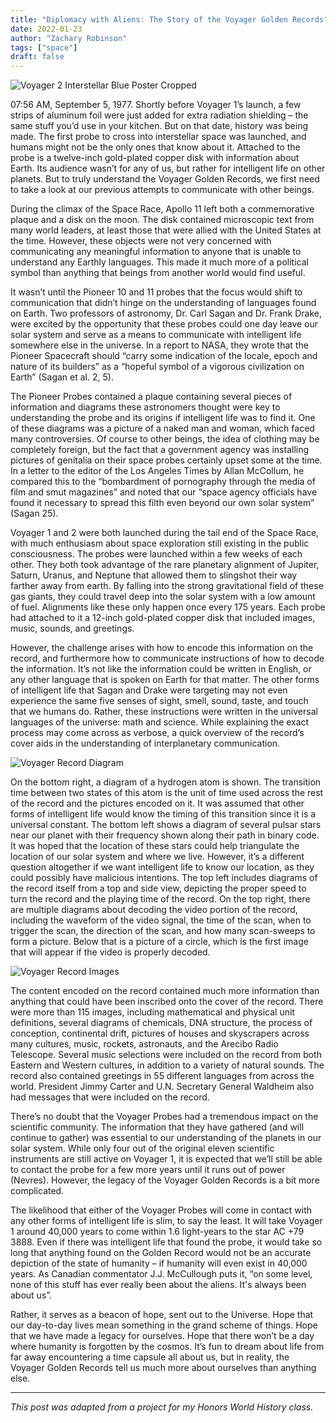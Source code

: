 ```yaml
---
title: "Diplomacy with Aliens: The Story of the Voyager Golden Records"
date: 2022-01-23
author: "Zachary Robinson"
tags: ["space"]
draft: false
---
```


![Voyager 2 Interstellar Blue Poster Cropped](/posts/diplomacy-with-aliens/images/voyager2-interstellar-blue-poster-cropped.jpg)

07:56 AM, September 5, 1977. Shortly before Voyager 1’s launch, a few strips of aluminum foil were just added for extra radiation shielding – the same stuff you’d use in your kitchen. But on that date, history was being made. The first probe to cross into interstellar space was launched, and humans might not be the only ones that know about it. Attached to the probe is a twelve-inch gold-plated copper disk with information about Earth. Its audience wasn’t for any of us, but rather for intelligent life on other planets. But to truly understand the Voyager Golden Records, we first need to take a look at our previous attempts to communicate with other beings.

During the climax of the Space Race, Apollo 11 left both a commemorative plaque and a disk on the moon. The disk contained microscopic text from many world leaders, at least those that were allied with the United States at the time. However, these objects were not very concerned with communicating any meaningful information to anyone that is unable to understand any Earthly languages. This made it much more of a political symbol than anything that beings from another world would find useful.

It wasn’t until the Pioneer 10 and 11 probes that the focus would shift to communication that didn’t hinge on the understanding of languages found on Earth. Two professors of astronomy, Dr. Carl Sagan and Dr. Frank Drake, were excited by the opportunity that these probes could one day leave our solar system and serve as a means to communicate with intelligent life somewhere else in the universe. In a report to NASA, they wrote that the Pioneer Spacecraft should “carry some indication of the locale, epoch and nature of its builders” as a “hopeful symbol of a vigorous civilization on Earth” (Sagan et al. 2, 5). 

The Pioneer Probes contained a plaque containing several pieces of information and diagrams these astronomers thought were key to understanding the probe and its origins if intelligent life was to find it. One of these diagrams was a picture of a naked man and woman, which faced many controversies. Of course to other beings, the idea of clothing may be completely foreign, but the fact that a government agency was installing pictures of genitalia on their space probes certainly upset some at the time. In a letter to the editor of the Los Angeles Times by Allan McCollum, he compared this to the “bombardment of pornography through the media of film and smut magazines” and noted that our “space agency officials have found it necessary to spread this filth even beyond our own solar system” (Sagan 25).

Voyager 1 and 2 were both launched during the tail end of the Space Race, with much enthusiasm about space exploration still existing in the public consciousness. The probes were launched within a few weeks of each other. They both took advantage of the rare planetary alignment of Jupiter, Saturn, Uranus, and Neptune that allowed them to slingshot their way farther away from earth. By falling into the strong gravitational field of these gas giants, they could travel deep into the solar system with a low amount of fuel. Alignments like these only happen once every 175 years. Each probe had attached to it a 12-inch gold-plated copper disk that included images, music, sounds, and greetings. 

However, the challenge arises with how to encode this information on the record, and furthermore how to communicate instructions of how to decode the information. It’s not like the information could be written in English, or any other language that is spoken on Earth for that matter. The other forms of intelligent life that Sagan and Drake were targeting may not even experience the same five senses of sight, smell, sound, taste, and touch that we humans do. Rather, these instructions were written in the universal languages of the universe: math and science. While explaining the exact process may come across as verbose, a quick overview of the record’s cover aids in the understanding of interplanetary communication.

![Voyager Record Diagram](/posts/diplomacy-with-aliens/images/voyager-record-diagram.jpg)

On the bottom right, a diagram of a hydrogen atom is shown. The transition time between two states of this atom is the unit of time used across the rest of the record and the pictures encoded on it. It was assumed that other forms of intelligent life would know the timing of this transition since it is a universal constant. The bottom left shows a diagram of several pulsar stars near our planet with their frequency shown along their path in binary code. It was hoped that the location of these stars could help triangulate the location of our solar system and where we live. However, it’s a different question altogether if we want intelligent life to know our location, as they could possibly have malicious intentions. The top left includes diagrams of the record itself from a top and side view, depicting the proper speed to turn the record and the playing time of the record. On the top right, there are multiple diagrams about decoding the video portion of the record, including the waveform of the video signal, the time of the scan, when to trigger the scan, the direction of the scan, and how many scan-sweeps to form a picture. Below that is a picture of a circle, which is the first image that will appear if the video is properly decoded.

![Voyager Record Images](/posts/diplomacy-with-aliens/images/voyager-record-images.png)

The content encoded on the record contained much more information than anything that could have been inscribed onto the cover of the record. There were more than 115 images, including mathematical and physical unit definitions, several diagrams of chemicals, DNA structure, the process of conception, continental drift, pictures of houses and skyscrapers across many cultures, music, rockets, astronauts, and the Arecibo Radio Telescope. Several music selections were included on the record from both Eastern and Western cultures, in addition to a variety of natural sounds. The record also contained greetings in 55 different languages from across the world. President Jimmy Carter and U.N. Secretary General Waldheim also had messages that were included on the record.

There’s no doubt that the Voyager Probes had a tremendous impact on the scientific community. The information that they have gathered (and will continue to gather) was essential to our understanding of the planets in our solar system. While only four out of the original eleven scientific instruments are still active on Voyager 1, it is expected that we’ll still be able to contact the probe for a few more years until it runs out of power (Nevres). However, the legacy of the Voyager Golden Records is a bit more complicated.

The likelihood that either of the Voyager Probes will come in contact with any other forms of intelligent life is slim, to say the least. It will take Voyager 1 around 40,000 years to come within 1.6 light-years to the star AC +79 3888. Even if there was intelligent life that found the probe, it would take so long that anything found on the Golden Record would not be an accurate depiction of the state of humanity – if humanity will even exist in 40,000 years. As Canadian commentator J.J. McCullough puts it, “on some level, none of this stuff has ever really been about the aliens. It's always been about us”.

Rather, it serves as a beacon of hope, sent out to the Universe. Hope that our day-to-day lives mean something in the grand scheme of things. Hope that we have made a legacy for ourselves. Hope that there won’t be a day where humanity is forgotten by the cosmos. It’s fun to dream about life from far away encountering a time capsule all about us, but in reality, the Voyager Golden Records tell us much more about ourselves than anything else.

---

*This post was adapted from a project for my Honors World History class.*